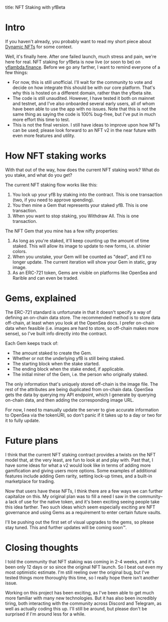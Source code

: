 title: NFT Staking with yfBeta

# Intro

If you haven't already, you probably want to read my short piece about [Dynamic NFTs](https://mlu.red/muse/53028466310.html) for some context.

Well, it's finally here. After one failed launch, much stress and pain, we're here for real. NFT staking for yfBeta is now live (or soon to be) on [yflambda.finance](yflambda.finance). Before we go any farther, I want to remind everyone of a few things:

* For now, this is still unofficial. I'll wait for the community to vote and decide on how integrate this should be with our core platform. That's why this is hosted on a different domain, rather than the yfbeta site.
* The code is still unaudited. However, I have tested it both on mainnet and testnet, and I've also onboarded several early users, all of whom have been able to use the app with no issues. Note that this is not the same thing as saying the code is 100% bug-free, but I've put in much more effort this time to test.
* This is not the final version. I still have ideas to improve upon how NFTs can be used; please look forward to an NFT v2 in the near future with even more features and utility.

# How NFT staking works

With that out of the way, how does the current NFT staking work? What do you stake, and what do you get? 

The current NFT staking flow works like this:

1. You lock up your yfB by staking into the contract. This is one transaction (two, if you need to approve spending).
2. You then mine a Gem that represents your staked yfB.  This is one transaction.
3. When you want to stop staking, you Withdraw All. This is one transaction.

The NFT Gem that you mine has a few nifty properties:

1. As long as you're staked, it'll keep counting up the amount of time staked. This will allow its image to update to new forms, i.e. shinier colors.
2. When you unstake, your Gem will be counted as "dead", and it'll no longer update. The current iteration will show your Gem in static, gray image.
3. As an ERC-721 token, Gems are visible on platforms like OpenSea and Rarible and can even be traded.

# Gems, explained

The ERC-721 standard is unfortunate in that it doesn't specify a way of defining an on-chain data store. The recommended method is to store data off-chain, at least when you look at the OpenSea docs. I prefer on-chain data when feasible (i.e. images are hard to store, so off-chain makes more sense), so I've built info directly into the contract.

Each Gem keeps track of:

- The amount staked to create the Gem.
- Whether or not the underlying yfB is still being staked.
- The starting block when the stake started.
- The ending block when the stake ended, if applicable.
- The initial miner of the Gem, i.e. the person who originally staked.

The only information that's uniquely stored off-chain is the image file. The rest of the attributes are being duplicated from on-chain data. OpenSea gets the data by querying my API endpoint, which I generate by querying on-chain data, and then adding the corresponding image URL.

For now, I need to manually update the server to give accurate information to OpenSea via the tokenURI, so don't panic if it takes up to a day or two for it to fully update.

# Future plans

I think that the current NFT staking contract provides a twists on the NFT model that, at the very least, are fun to look at and play with. Past that, I have some ideas for what a v2 would look like in terms of adding more gamification and giving users more options. Some examples of additional features include adding Gem rarity, setting lock-up times, and a built-in marketplace for trading.

Now that users have these NFTs, I think there are a few ways we can further capitalize on this. My original plan was to fill a need I saw in the community–a lack of use for the native token, and it's been exciting seeing people take this idea farther. Two such ideas which seem especially exciting are NFT governance and using Gems as a requirement to enter certain future vaults.

I'll be pushing out the first set of visual upgrades to the gems, so please stay tuned. This and further updates will be coming soon:tm:.

# Closing thoughts

I told the community that NFT staking was coming in 2-4 weeks, and it's been only 12 days or so since the original NFT launch. So I beat out even my most optimistic estimate. I'm still reeling over the original bug, but I've tested things more thoroughly this time, so I really hope there isn't another issue.

Working on this project has been exciting, as I've been able to get much more familiar with many new technologies. But it has also been incredibly tiring, both interacting with the community across Discord and Telegram, as well as actually coding this up. I'll still be around, but please don't be surprised if I'm around less for a while.